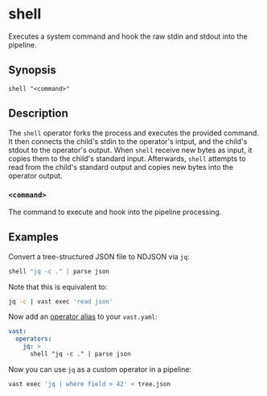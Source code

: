 
# shell

Executes a system command and hook the raw stdin and stdout into the pipeline.

## Synopsis

```
shell "<command>"
```

## Description

The `shell` operator forks the process and executes the provided command. It
then connects the child's stdin to the operator's intput, and the child's stdout
to the operator's output. When `shell` receive new bytes as input, it copies
them to the child's standard input. Afterwards, `shell` attempts to read from
the child's standard output and copies new bytes into the operator output.

### `<command>`

The command to execute and hook into the pipeline processing.

## Examples

Convert a tree-structured JSON file to NDJSON via `jq`:

```c
shell "jq -c ." | parse json
```

Note that this is equivalent to:

```bash
jq -c | vast exec 'read json'
```

Now add an [operator alias](../user-defined.md) to your `vast.yaml`:

```yaml {0} title="vast.yaml"
vast:
  operators:
    jq: >
      shell "jq -c ." | parse json
```

Now you can use `jq` as a custom operator in a pipeline:

```bash
vast exec 'jq | where field > 42' < tree.json
```
